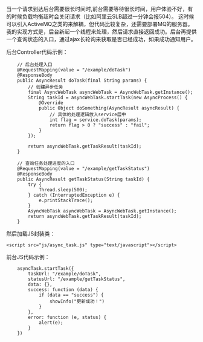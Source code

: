 当一个请求到达后台需要很长时间时,前台需要等待很长时间，用户体验不好，有的时候负载均衡超时会关闭请求（比如阿里云SLB超过一分钟会报504）。
这时候可以引入ActiveMQ之类的来解耦，但代码比较复杂，还需要部署MQ的服务器。
我的实现方式是，后台新起一个线程来处理，然后请求直接返回成功。后台再提供一个查询状态的入口，通过ajax长轮询来获取是否已经成功，如果成功通知用户。

后台Controller代码示例：
```
    // 后台处理入口
    @RequestMapping(value = "/example/doTask")
    @ResponseBody
    public AsyncResult doTask(final String params) {
        // 创建异步任务
        final AsyncWebTask asyncWebTask = AsyncWebTask.getInstance();
        String taskId = asyncWebTask.startTask(new AsyncProcess() {
            @Override
            public Object doSomething(AsyncResult asyncResult) {
                // 具体的处理逻辑放入service层中
                int flag = service.doTask(params);
                return flag > 0 ? "success" : "fail";
            }
        });

        return asyncWebTask.getTaskResult(taskId);
    }

    // 查询任务处理进度的入口
    @RequestMapping(value = "/example/getTaskStatus")
    @ResponseBody
    public AsyncResult getTaskStatus(String taskId) {
        try {
            Thread.sleep(500);
        } catch (InterruptedException e) {
            e.printStackTrace();
        }
        AsyncWebTask asyncWebTask = AsyncWebTask.getInstance();
        return asyncWebTask.getTaskResult(taskId);
    }

```
然后加载JS封装类：
```
<script src="js/async_task.js" type="text/javascript"></script>
```

前台JS代码示例：
```
    asyncTask.startTask({
        taskUrl: "/example/doTask",
        statusUrl: "/example/getTaskStatus",
        data: {},
        success: function (data) {
            if (data == "success") {
                showInfo("更新成功！")
            }
        },
        error: function (e, status) {
            alert(e);
        }
    })

```

